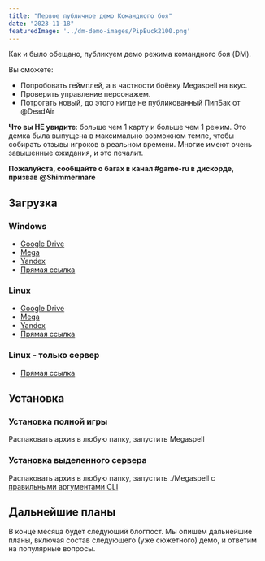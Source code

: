 ```yaml
---
title: "Первое публичное демо Командного боя"
date: "2023-11-18"
featuredImage: '../dm-demo-images/PipBuck2100.png'
---
```


Как и было обещано, публикуем демо режима командного боя (DM).  

Вы сможете:
- Попробовать геймплей, а в частности боёвку Megaspell на вкус.
- Проверить управление персонажем.
- Потрогать новый, до этого нигде не публикованный ПипБак от @DeadAir  

**Что вы НЕ увидите**: больше чем 1 карту и больше чем 1 режим. Это демка была выпущена в максимально возможном темпе, чтобы собирать отзывы игроков в реальном времени. Многие имеют очень завышенные ожидания, и это печалит.   
  
**Пожалуйста, сообщайте о багах в канал #game-ru в дискорде, призвав @Shimmermare**  

## Загрузка
### Windows
- [Google Drive](https://drive.google.com/file/d/1hRAA0433v6u2ifpiliXLfG0-JjUtu0OK/view?usp=sharing)
- [Mega](https://mega.nz/folder/37wAhRKA#sWs1W3-hrcbnTE6Waik5Mg)
- [Yandex](https://disk.yandex.ru/d/VCy77DqI8fqtXg)
- [Прямая ссылка](https://megaspell.shimmermare.com/builds/2023-11-18_1517/StandaloneWindows64_Player_Release.zip)

### Linux
- [Google Drive](https://drive.google.com/file/d/1hVVRXoC1jY1BumJ0NkdZzHzrlmjLqdL6/view?usp=sharing)
- [Mega](https://mega.nz/folder/37wAhRKA#sWs1W3-hrcbnTE6Waik5Mg)
- [Yandex](https://disk.yandex.ru/d/VCy77DqI8fqtXg)
- [Прямая ссылка](https://megaspell.shimmermare.com/builds/2023-11-18_1517/StandaloneLinux64_Player_Release.zip)

### Linux - только сервер
- [Прямая ссылка](https://megaspell.shimmermare.com/builds/2023-11-18_1517/StandaloneLinux64_Server_Release.zip)

## Установка
### Установка полной игры
Распаковать архив в любую папку, запустить Megaspell

### Установка выделенного сервера
Распаковать архив в любую папку, запустить ./Megaspell с [правильными аргументами CLI](https://gist.github.com/Shimmermare/58dba2519bbb11e17938b16bd8d72ab6)

## Дальнейшие планы
В конце месяца будет следующий блогпост. Мы опишем дальнейшие планы, включая состав следующего (уже сюжетного) демо, и ответим на популярные вопросы.